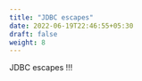 ```yaml
---
title: "JDBC escapes"
date: 2022-06-19T22:46:55+05:30
draft: false
weight: 8
---
```

JDBC escapes !!!